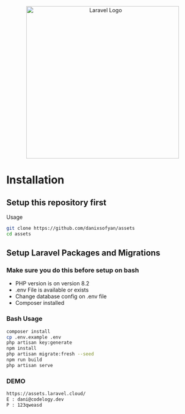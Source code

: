 <p align="center"><a href="https://laravel.com" target="_blank"><img src="https://raw.githubusercontent.com/laravel/art/master/logo-lockup/5%20SVG/2%20CMYK/1%20Full%20Color/laravel-logolockup-cmyk-red.svg" width="400" alt="Laravel Logo"></a></p>

# Installation

## Setup this repository first

Usage

```bash
git clone https://github.com/danixsofyan/assets
cd assets
```

## Setup Laravel Packages and Migrations

### Make sure you do this before setup on bash

-   PHP version is on version 8.2
-   .env File is available or exists
-   Change database config on .env file
-   Composer installed

### Bash Usage

```bash
composer install
cp .env.example .env
php artisan key:generate
npm install
php artisan migrate:fresh --seed
npm run build
php artisan serve
```

### DEMO

```bash
https://assets.laravel.cloud/
E : dani@codelogy.dev
P : 123qweasd
```
